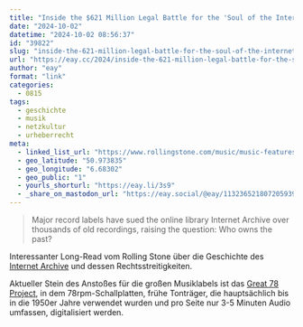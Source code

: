 ```yaml
---
title: "Inside the $621 Million Legal Battle for the 'Soul of the Internet'"
date: "2024-10-02"
datetime: "2024-10-02 08:56:37"
id: "39822"
slug: "inside-the-621-million-legal-battle-for-the-soul-of-the-internet"
url: "https://eay.cc/2024/inside-the-621-million-legal-battle-for-the-soul-of-the-internet/"
author: "eay"
format: "link"
categories:
  - 0815
tags:
  - geschichte
  - musik
  - netzkultur
  - urheberrecht
meta:
  - linked_list_url: "https://www.rollingstone.com/music/music-features/internet-archive-major-label-music-lawsuit-1235105273/"
  - geo_latitude: "50.973835"
  - geo_longitude: "6.68302"
  - geo_public: "1"
  - yourls_shorturl: "https://eay.li/3s9"
  - _share_on_mastodon_url: "https://eay.social/@eay/113236521807205939"
---
```


> Major record labels have sued the online library Internet Archive over thousands of old recordings, raising the question: Who owns the past?

Interessanter Long-Read vom Rolling Stone über die Geschichte des [Internet Archive](https://archive.org/) und dessen Rechtsstreitigkeiten.

Aktueller Stein des Anstoßes für die großen Musiklabels ist das [Great 78 Project](https://great78.archive.org/), in dem 78rpm-Schallplatten, frühe Tonträger, die hauptsächlich bis in die 1950er Jahre verwendet wurden und pro Seite nur 3-5 Minuten Audio umfassen, digitalisiert werden.
